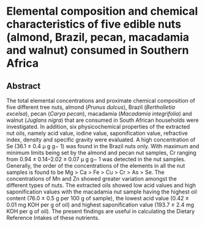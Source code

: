 # Elemental composition and chemical characteristics of five edible nuts (almond, Brazil, pecan, macadamia and walnut) consumed in Southern Africa

## Abstract

The total elemental concentrations and proximate chemical composition of five different tree nuts, almond (_Prunus dulcus_), Brazil (_Bertholletia excelsa_), pecan (_Carya pecan_), macadamia (_Macadamia integrifolia_) and walnut (_Juglans nigra_) that are consumed in South African households were investigated. In addition, six physicochemical properties of the extracted nut oils, namely acid value, iodine value, saponification value, refractive index, density and specific gravity were evaluated. A high concentration of Se (36.1 ± 0.4 μ g g− 1) was found in the Brazil nuts only. With maximum and minimum limits being set by the almond and pecan nut samples, Cr ranging from 0.94 ± 0.14–2.02 ± 0.07 μ g g− 1 was detected in the nut samples. Generally, the order of the concentrations of the elements in all the nut samples is found to be Mg &gt; Ca &gt; Fe &gt; Cu &gt; Cr &gt; As &gt; Se. The concentrations of Mn and Zn showed greater variation amongst the different types of nuts. The extracted oils showed low acid values and high saponification values with the macadamia nut sample having the highest oil content (76.0 ± 0.5 g per 100 g of sample), the lowest acid value (0.42 ± 0.01 mg KOH per g of oil) and highest saponification value (193.7 ± 2.4 mg KOH per g of oil). The present findings are useful in calculating the Dietary Reference Intakes of these nutrients.